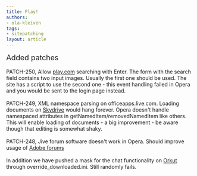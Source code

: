 ```yaml
---
title: Play!
authors:
- ola-kleiven
tags:
- sitepatching
layout: article
---
```

<span style="font-size: 140%">Added patches</span><br/><br/>PATCH-250, Allow <a href="http://www.play.com/" target="_blank">play.com</a> searching with Enter. The form with the search field contains two input images. Usually the first one should be used. The site has a script to use the second one - this event handling failed in Opera and you would be sent to the login page instead.<br/><br/>PATCH-249, XML namespace parsing on officeapps.live.com. Loading documents on <a href="http://skydrive.live.com/" target="_blank">Skydrive</a> would hang forever. Opera doesn&#39;t handle namespaced attributes in getNamedItem/removedNamedItem like others. This will enable loading of documents - a big improvement - be aware though that editing is somewhat shaky.<br/><br/>PATCH-248, Jive forum software doesn&#39;t work in Opera. Should improve usage of <a href="http://forums.adobe.com/" target="_blank">Adobe forums</a><br/><br/>In addition we have pushed a mask for the chat functionality on <a href="http://www.orkut.com/" target="_blank">Orkut</a> through override_downloaded.ini. Still randomly fails.

